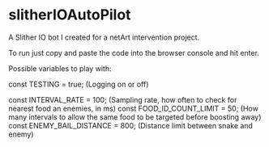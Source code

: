 # slitherIOAutoPilot
A Slither IO bot I created for a netArt intervention project.

To run just copy and paste the code into the browser console and hit enter.

Possible variables to play with:

const TESTING = true; (Logging on or off)

const INTERVAL_RATE = 100; (Sampling rate, how often to check for nearest food an enemies, in ms)
const FOOD_ID_COUNT_LIMIT = 50; (How many intervals to allow the same food to be targeted before boosting away)
const ENEMY_BAIL_DISTANCE = 800; (Distance limit between snake and enemy)
